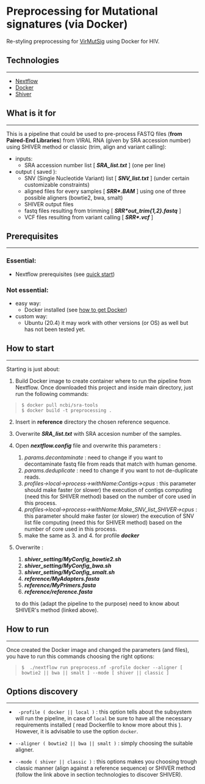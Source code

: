# Preprocessing for Mutational signatures (via Docker)
Re-styling preprocessing for [VirMutSig](https://github.com/BIMIB-DISCo/VirMutSig) using Docker for HIV.

## Technologies
***
* [Nextflow](https://www.nextflow.io/)
* [Docker](https://www.docker.com/)
* [Shiver](https://github.com/ChrisHIV/shiver)

## What is it for
***
This is a pipeline that could be used to pre-process FASTQ files (**from Paired-End Libraries**) from VIRAL RNA (given by SRA accession number) using SHIVER method or classic (trim, align and variant calling):
 - inputs: 
    - SRA accession number list [ ***SRA_list.txt*** ] (one per line)
 - output ( saved ):
    - SNV (Single Nucleotide Variant) list [ ***SNV_list.txt*** ] (under certain customizable constraints)
    - aligned files for every samples [ ***SRR\*.BAM*** ] using one of three possible aligners (bowtie2, bwa, smalt)
    - SHIVER output files
    - fastq files resulting from trimming [ ***SRR\*_out_trim_{1,2}.fastq*** ]
    - VCF files resulting from variant calling [ ***SRR\*.vcf*** ]
## Prerequisites
***
### Essential:
- Nextflow prerequisites (see [quick start](https://www.nextflow.io/))
### Not essential:
- easy way:
    - Docker installed (see [how to get Docker](https://docs.docker.com/get-docker/))
- custom way:
    - Ubuntu (20.4) it may work with other versions (or OS) as well but has not been tested yet.

## How to start
***
Starting is just about:
1. Build Docker image to create container where to run the pipeline from Nextflow. Once downloaded this project and inside main directory, just run the following commands:
> ```
> $ docker pull ncbi/sra-tools
> $ docker build -t preprocessing .
> ```
2. Insert in **reference** directory the chosen reference sequence.

3. Overwrite ***SRA_list.txt*** with SRA accesion number of the samples. 

4. Open ***nextflow.config*** file and overwrite this parameters :

    1. *params.decontaminate* : need to change if you want to decontaminate fastq file from reads that match with human genome.
    2. *params.deduplicate* : need to change if you want to not de-duplicate reads.
    3. *profiles->local->process->withName:Contigs->cpus* : this parameter should make faster (or slower) the execution of contigs computing (need this for SHIVER method) based on the number of core used in this process. 
    4. *profiles->local->process->withName:Make_SNV_list_SHIVER->cpus* : this parameter should make faster (or slower) the execution of SNV list file computing (need this for SHIVER method) based on the number of core used in this process.
    5. make the same as 3. and 4. for profile ***docker***

5. Overwrite :
    1. ***shiver_setting/MyConfig_bowtie2.sh***
    2. ***shiver_setting/MyConfig_bwa.sh***
    3. ***shiver_setting/MyConfig_smalt.sh***
    4. ***reference/MyAdapters.fasta***
    5. ***reference/MyPrimers.fasta***
    6. ***reference/reference.fasta***

    to do this (adapt the pipeline to the purpose) need to know about SHIVER's method (linked above).

## How to run
***
Once created the Docker image and changed the parameters (and files), you have to run this commands choosing the right options:
> ```
> $  ./nextflow run preprocess.nf -profile docker --aligner [ bowtie2 || bwa || smalt ] --mode [ shiver || classic ]
> ```
<!--- Comments are Fun 
## How to install (custom way)
***
This mode of use is not recommended and has not been thoroughly tested to be able to consider it correct.
Installation is just about:
1. Using Ubuntu (20.04) execute all the CMD command (better if in roder) in ***Dockerfile*** (even the ENV command for PATH), in particular you have to execute commands regarding the initial SHIVER configuration in the main folder of the pipeline.

2. In the main directory of this pipeline there must be the following folders and files (following the CMD in ***Dockerfile*** this will happen automatically) :
    1. **shiver-1.5.8** (simply the download of SHIVER version 1.5.8)
    2. **shiver_settings/setting_bowtie2**
    3. **shiver_settings/setting_bwa**
    4. **shiver_settings/setting_smalt**
    5. ***shiver_settings/MyConfig_bowtie2.sh***
    6. ***shiver_settings/MyConfig_bwa.sh***
    7. ***shiver_settings/MyConfig_smalt.sh***

3. Overwrite the reference fasta file ***reference/reference.fasta*** with the choosen sequence.

4. Overwrite ***SRA_list.txt*** with SRA accesion number of the samples. 

5. Open ***nextflow.config*** file and overwrite this parameters :

    1. *profiles->local->process->withName:Contigs->cpus* : this parameter should make faster (or slower) the execution of contigs computing (need this for SHIVER method) based on the number of core used in this process. 
    2. *profiles->local->process->withName:Make_SNV_list_SHIVER->cpus* : this parameter should make faster (or slower) the execution of SNV list file computing (need this for SHIVER method) based on the number of core used in this process.
    3. make the same as 2. and 3. for profile ***docker***

6. Overwrite :
    1. ***shiver_setting/MyConfig_bowtie2.sh***
    2. ***shiver_setting/MyConfig_bwa.sh***
    3. ***shiver_setting/MyConfig_smalt.sh***
    4. ***reference/MyAdapters.fasta***
    5. ***reference/MyPrimers.fasta***

    to do this (adapt the pipeline to the purpose) need to know about SHIVER's method (linked above).

## How to use (custom way)
***
Once created the Docker image, you have to see trough the file ***nextflow.config*** to check you have only to run this commands choosing the right options:
```
$  ./nextflow run preprocess.nf -profile local --aligner [ bowtie2 || bwa || smalt ] --mode [ shiver || classic ]
```
-->
## Options discovery
***
* ``` -profile ( docker || local )``` : this option tells about the subsystem will run the pipeline, in case of ``` local ``` be sure to have all the necessary requirements installed ( read Dockerfile to know more about this ). However, it is advisable to use the option ``` docker ```.

* ``` --aligner ( bowtie2 || bwa || smalt ) ``` : simply choosing the suitable aligner.

* ``` --mode ( shiver || classic ) ``` : this options makes you choosing trough classic manner (align against a reference sequence) or SHIVER method (follow the link above in section technologies to discover SHIVER).